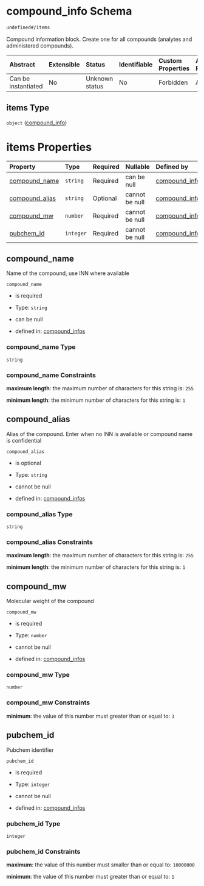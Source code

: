# compound\_info Schema

```txt
undefined#/items
```

Compound information block. Create one for all compounds (analytes and administered compounds).

| Abstract            | Extensible | Status         | Identifiable | Custom Properties | Additional Properties | Access Restrictions | Defined In                                                                              |
| :------------------ | :--------- | :------------- | :----------- | :---------------- | :-------------------- | :------------------ | :-------------------------------------------------------------------------------------- |
| Can be instantiated | No         | Unknown status | No           | Forbidden         | Allowed               | none                | [compound\_info.schema.json\*](../out/compound_info.schema.json "open original schema") |

## items Type

`object` ([compound\_info](compound_info-compound_info.md))

# items Properties

| Property                           | Type      | Required | Nullable       | Defined by                                                                                                               |
| :--------------------------------- | :-------- | :------- | :------------- | :----------------------------------------------------------------------------------------------------------------------- |
| [compound\_name](#compound_name)   | `string`  | Required | can be null    | [compound\_infos](compound_info-compound_info-properties-compound_name.md "undefined#/items/properties/compound_name")   |
| [compound\_alias](#compound_alias) | `string`  | Optional | cannot be null | [compound\_infos](compound_info-compound_info-properties-compound_alias.md "undefined#/items/properties/compound_alias") |
| [compound\_mw](#compound_mw)       | `number`  | Required | cannot be null | [compound\_infos](compound_info-compound_info-properties-compound_mw.md "undefined#/items/properties/compound_mw")       |
| [pubchem\_id](#pubchem_id)         | `integer` | Required | cannot be null | [compound\_infos](compound_info-compound_info-properties-pubchem_id.md "undefined#/items/properties/pubchem_id")         |

## compound\_name

Name of the compound, use INN where available

`compound_name`

*   is required

*   Type: `string`

*   can be null

*   defined in: [compound\_infos](compound_info-compound_info-properties-compound_name.md "undefined#/items/properties/compound_name")

### compound\_name Type

`string`

### compound\_name Constraints

**maximum length**: the maximum number of characters for this string is: `255`

**minimum length**: the minimum number of characters for this string is: `1`

## compound\_alias

Alias of the compound. Enter when no INN is available or compound name is confidential

`compound_alias`

*   is optional

*   Type: `string`

*   cannot be null

*   defined in: [compound\_infos](compound_info-compound_info-properties-compound_alias.md "undefined#/items/properties/compound_alias")

### compound\_alias Type

`string`

### compound\_alias Constraints

**maximum length**: the maximum number of characters for this string is: `255`

**minimum length**: the minimum number of characters for this string is: `1`

## compound\_mw

Molecular weight of the compound

`compound_mw`

*   is required

*   Type: `number`

*   cannot be null

*   defined in: [compound\_infos](compound_info-compound_info-properties-compound_mw.md "undefined#/items/properties/compound_mw")

### compound\_mw Type

`number`

### compound\_mw Constraints

**minimum**: the value of this number must greater than or equal to: `3`

## pubchem\_id

Pubchem identifier

`pubchem_id`

*   is required

*   Type: `integer`

*   cannot be null

*   defined in: [compound\_infos](compound_info-compound_info-properties-pubchem_id.md "undefined#/items/properties/pubchem_id")

### pubchem\_id Type

`integer`

### pubchem\_id Constraints

**maximum**: the value of this number must smaller than or equal to: `10000000`

**minimum**: the value of this number must greater than or equal to: `1`
